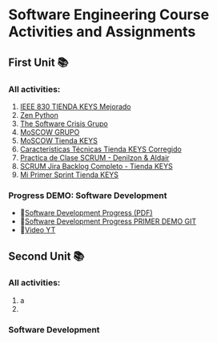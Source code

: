 # Software Engineering Course Activities and Assignments

## First Unit 📚
### All activities:

1. [IEEE 830 TIENDA KEYS Mejorado](https://github.com/Alenm1/Software-Eng.-course/blob/main/1%20IEEE_830_TIENDA_KEYS_Mejorado.pdf)
2. [Zen Python](https://github.com/Alenm1/Software-Eng.-course/blob/main/1.%20Zen_Python.pdf)
3. [The Software Crisis Grupo](https://github.com/Alenm1/Software-Eng.-course/blob/main/2.%20The_Software_Crisis_grupo.pdf)
4. [MoSCOW GRUPO](https://github.com/Alenm1/Software-Eng.-course/blob/main/3.%20MoSCOW.pdf)
5. [MoSCOW Tienda KEYS](https://github.com/Alenm1/Software-Eng.-course/blob/main/3.%20MoSCOW_tienda_KEYS.pdf)
6. [Características Técnicas Tienda KEYS Corregido](https://github.com/Alenm1/Software-Eng.-course/blob/main/4.%20Caracter%C3%ADsticas_T%C3%A9cnicas_Tienda_KEYS_corregido.pdf)
7. [Practica de Clase SCRUM - Denilzon & Aldair](https://github.com/Alenm1/Software-Eng.-course/blob/main/5%20Practica%20de%20Clase%20SCRUM%20__%20Denilzon%20-%20Aldair.pdf)
8. [SCRUM Jira Backlog Completo - Tienda KEYS](https://github.com/Alenm1/Software-Eng.-course/blob/main/5.%20SCRUM_jira%20backog%20completo%20_Tienda_Keys.pdf)
9. [Mi Primer Sprint Tienda KEYS](https://github.com/Alenm1/Software-Eng.-course/blob/main/09.%20Mi_primer_Sprint_TiendaKEYS.pdf)

### Progress DEMO: Software Development
- 📑[Software Development Progress (PDF)](https://github.com/Alenm1/Software-Eng.-course/blob/main/7.%20Software_Develpment_Progres_DEMO%20inicio.pdf)
- 🔗[Software Development Progress PRIMER DEMO GIT](https://github.com/Alenm1/Aplicacion-KEYS.git)
- 🎥[Video YT](https://www.youtube.com/watch?v=MjdO44smMYs)

## Second Unit 📚
### All activities:
1. a
2. 

### Software Development
